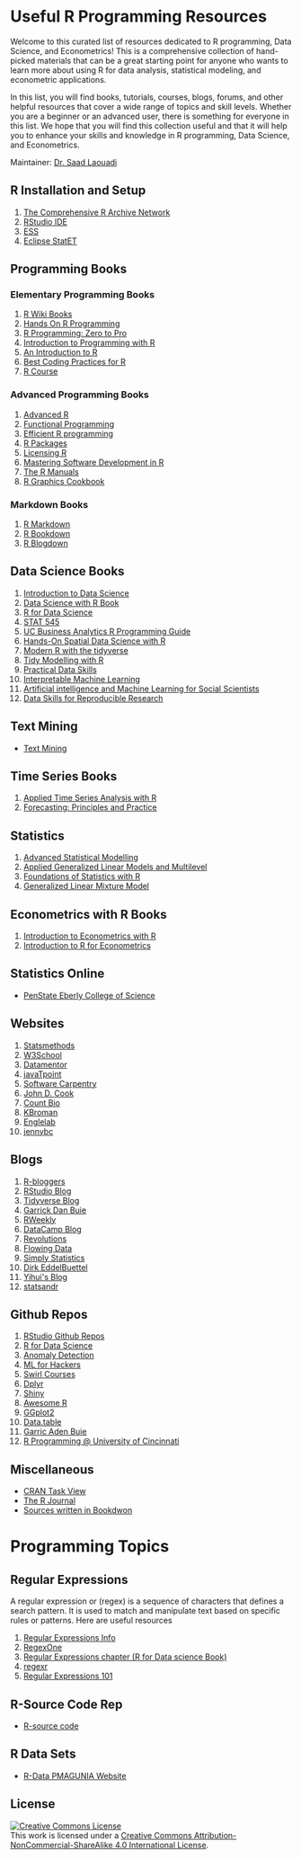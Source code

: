 # Useful R Programming Resources

Welcome to this curated list of resources dedicated to R programming, Data Science, and Econometrics! This is a comprehensive collection of hand-picked materials that can be a great starting point for anyone who wants to learn more about using R for data analysis, statistical modeling, and econometric applications. 


In this list, you will find books, tutorials, courses, blogs, forums, and other helpful resources that cover a wide range of topics and skill levels. Whether you are a beginner or an advanced user, there is something for everyone in this list. We hope that you will find this collection useful and that it will help you to enhance your skills and knowledge in R programming, Data Science, and Econometrics.

Maintainer: [Dr. Saad Laouadi](https://github.com/DrSaadLa)

## R Installation and Setup 

  1. [The Comprehensive R Archive Network](https://cran.r-project.org/)
  2. [RStudio IDE](https://posit.co/downloads/)
  3. [ESS](https://ess.r-project.org/index.php?Section=home)
  4. [Eclipse StatET](https://projects.eclipse.org/projects/science.statet)

## Programming Books

<!-- <section>
  <table width="100%">
  <thead >
    <tr>
      <th colspan="2" style="color:blue;">R Programming Books</th>
    </tr>
    <tr>
      <th>Elementary Programming Books</th>
      <th>Advanced Programming Books</th>
    </tr>
  </thead>
  <tbody>
    <tr>
      <td><a href="https://en.wikibooks.org/wiki/R_Programming">R Wiki Books</a></td>
      <td></td>
    </tr>
    <tr>
      <td><a href="https://r02pro.github.io">R Programming: Zero to Pro</a></td>
      <td></td>
    </tr>
    <tr>
      <td><a href="https://discdown.org/rprogramming/index.html">Introduction to Programming with R</a></td>
      <td></td>
    </tr>
    <tr>
      <td><a href="https://colinfay.me/intro-to-r/">An Introduction to R</a></td>
      <td></td>
    </tr>
    <tr>
      <td><a href="https://bookdown.org/content/d1e53ac9-28ce-472f-bc2c-f499f18264a3/">Best Coding Practices for R</a></td>
      <td></td>
    </tr>
  </tbody>
</table>
</section> -->



### Elementary Programming Books
1. [R Wiki Books](https://en.wikibooks.org/wiki/R_Programming)
2. [Hands On R Programming](https://rstudio-education.github.io/hopr/)
3. [R Programming: Zero to Pro](https://r02pro.github.io/)
4. [Introduction to Programming with R](https://discdown.org/rprogramming/index.html)
5. [An Introduction to R](https://colinfay.me/intro-to-r/)
6. [Best Coding Practices for R](https://bookdown.org/content/d1e53ac9-28ce-472f-bc2c-f499f18264a3/)
7. [R Course](https://bookdown.org/brry/course/)



### Advanced Programming Books
  1. [Advanced R](https://adv-r.hadley.nz/index.html)
  2. [Functional Programming](https://dcl-prog.stanford.edu/)
  3. [Efficient R programming](https://csgillespie.github.io/efficientR/)
  4. [R Packages](https://r-pkgs.org/)
  5. [Licensing R](https://thinkr-open.github.io/licensing-r/)
  6. [Mastering Software Development in R](https://bookdown.org/rdpeng/RProgDA/)
  7. [The R Manuals](https://cran.r-project.org/)
  8. [R Graphics Cookbook](https://r-graphics.org/)
  

### Markdown Books
  1. [R Markdown](https://bookdown.org/yihui/rmarkdown/)
  2. [R Bookdown](https://bookdown.org/yihui/bookdown/)
  3. [R Blogdown](https://bookdown.org/yihui/blogdown/)


## Data Science Books
  1. [Introduction to Data Science](http://rafalab.dfci.harvard.edu/dsbook/)
  1. [Data Science with R Book](https://datasciencebook.ca/)
  2. [R for Data Science](https://r4ds.had.co.nz/index.html)
  3. [STAT 545](https://stat545.com/)
  4. [UC Business Analytics R Programming Guide](http://uc-r.github.io/)
  5. [Hands-On Spatial Data Science with R](https://spatialanalysis.github.io/handsonspatialdata/)
  6. [Modern R with the tidyverse](http://modern-rstats.eu/)
  7. [Tidy Modelling with R](https://www.tmwr.org/)
  8. [Practical Data Skills](https://bookdown.org/hbsabafaculty/ids_book/)
  9. [Interpretable Machine Learning](https://christophm.github.io/interpretable-ml-book/)
  10. [Artificial intelligence and Machine Learning for Social Scientists](https://bookdown.org/paul/ai_ml_for_social_scientists/)
  11. [Data Skills for Reproducible Research](https://psyteachr.github.io/reprores-v3/index.html)


## Text Mining
  - [Text Mining](https://www.tidytextmining.com/)

## Time Series Books
  1. [Applied Time Series Analysis with R](https://smac-group.github.io/ts/)
  2. [Forecasting: Principles and Practice](https://otexts.com/fpp3/)

## Statistics 
  1. [Advanced Statistical Modelling](https://bookdown.org/ssjackson300/ASM_Lecture_Notes/)
  2. [Applied Generalized Linear Models and Multilevel](https://bookdown.org/roback/bookdown-BeyondMLR/)
  3. [Foundations of Statistics with R](https://bookdown.org/speegled/foundations-of-statistics/)
  4. [Generalized Linear Mixture Model](https://bookdown.org/ks6017/GLM_bookdown3/)

## Econometrics with R Books 
  1. [Introduction to Econometrics with R](https://www.econometrics-with-r.org/)
  2. [Introduction to R for Econometrics](https://bookdown.org/kieranmarray/intro_to_r_for_econometrics/)

## Statistics Online 
  - [PenState Eberly College of Science](https://online.stat.psu.edu/statprogram/)

## Websites 
  1. [Statsmethods](https://www.statmethods.net/)
  3. [W3School](https://www.w3schools.com/r/default.asp)
  4. [Datamentor](https://www.datamentor.io/r-programming/)
  5. [javaTpoint](https://www.javatpoint.com/r-tutorial)
  6. [Software Carpentry](https://swcarpentry.github.io/r-novice-inflammation/)
  7. [John D. Cook](https://www.johndcook.com/blog/r_language_for_programmers/)
  8. [Count Bio](http://www.countbio.com/index.html)
  9. [KBroman](https://kbroman.org/datacarpentry_R_2016-08-23/01-intro-to-R.html)
  10. [Englelab](https://englelab.gatech.edu/useRguide/index.html)
  11. [jennybc](https://jennybc.github.io/purrr-tutorial/index.html)



## Blogs 
  1. [R-bloggers](https://www.r-bloggers.com/)
  2. [RStudio Blog](https://posit.co/blog/)
  3. [Tidyverse Blog](https://www.tidyverse.org/blog/)
  4. [Garrick Dan Buie](https://www.garrickadenbuie.com/blog/)
  5. [RWeekly](https://rweekly.org/)
  6. [DataCamp Blog](https://www.datacamp.com/blog)
  7. [Revolutions](https://blog.revolutionanalytics.com/about.html)
  8. [Flowing Data](https://flowingdata.com/)
  9. [Simply Statistics](https://simplystatistics.org/)
  10. [Dirk EddelBuettel](https://dirk.eddelbuettel.com/blog/)
  10. [Yihui's Blog](https://yihui.org/en/)
  11. [statsandr](https://statsandr.com/)
  
  
  
## Github Repos
  1. [RStudio Github Repos](https://github.com/rstudio)
  2. [R for Data Science](https://github.com/hadley/r4ds)
  3. [Anomaly Detection](https://github.com/twitter/AnomalyDetection)
  4. [ML for Hackers](https://github.com/johnmyleswhite/ML_for_Hackers)
  5. [Swirl Courses](https://github.com/swirldev/swirl_courses)
  6. [Dplyr](https://github.com/tidyverse/dplyr)
  7. [Shiny](https://github.com/rstudio/shiny)
  8. [Awesome R](https://github.com/qinwf/awesome-R)
  9. [GGplot2](https://github.com/tidyverse/ggplot2)
  10. [Data.table](https://github.com/Rdatatable/data.table)
  11. [Garric Aden Buie](https://github.com/gadenbuie)
  12. [R Programming @ University of Cincinnati](https://github.com/uc-r)
  
## Miscellaneous
  - [CRAN Task View](https://cran.r-project.org/web/views/)
  - [The R Journal](https://journal.r-project.org/)
  - [Sources written in Bookdwon](https://bookdown.org/home/archive/)

# Programming Topics 

## Regular Expressions

A regular expression or (regex) is a sequence of characters that defines a search pattern. It is used to match and manipulate text based on specific rules or patterns. Here are useful resources 
  1. [Regular Expressions Info](https://www.regular-expressions.info/tutorial.html)
  2. [RegexOne](https://regexone.com/)
  3. [Regular Expressions chapter (R for Data science Book)](https://r4ds.hadley.nz/regexps.html)
  4. [regexr](https://regexr.com/)
  5. [Regular Expressions 101](https://regex101.com/)
  
## R-Source Code Rep
- [R-source code](https://github.com/wch/r-source)

## R Data Sets

  - [R-Data PMAGUNIA Website](https://r-data.pmagunia.com/dash)

## License 

<a rel="license" href="http://creativecommons.org/licenses/by-nc-sa/4.0/"><img alt="Creative Commons License" style="border-width:0" src="https://i.creativecommons.org/l/by-nc-sa/4.0/88x31.png" /></a><br />This work is licensed under a <a rel="license" href="http://creativecommons.org/licenses/by-nc-sa/4.0/">Creative Commons Attribution-NonCommercial-ShareAlike 4.0 International License</a>.
